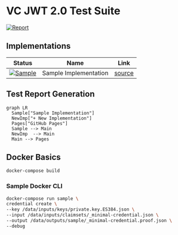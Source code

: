 # VC JWT 2.0 Test Suite

[![Report](https://github.com/transmute-industries/vc-jwt-test-suite/actions/workflows/report.yml/badge.svg)](https://github.com/transmute-industries/vc-jwt-test-suite/actions/workflows/report.yml)

## Implementations 
| Status                              | Name                                                                 | Link    |
|-------------------------------------|----------------------------------------------------------------------|---------|
| [![Sample](https://github.com/transmute-industries/vc-jwt-test-suite/actions/workflows/sample.yml/badge.svg)](https://github.com/transmute-industries/vc-jwt-test-suite/actions/workflows/sample.yml) | Sample Implementation                                                               | [source](https://github.com/transmute-industries/vc-jwt-test-suite/tree/main/implementations/sample)    |


## Test Report Generation

```mermaid
graph LR
  Sample["Sample Implementation"]
  NewImp["+ New Implementation"]
  Pages["GitHub Pages"]
  Sample --> Main
  NewImp  --> Main
  Main --> Pages
```


## Docker Basics

```sh
docker-compose build
```

### Sample Docker CLI

```sh
docker-compose run sample \
credential create \
--key /data/inputs/keys/private.key.ES384.json \
--input /data/inputs/claimsets/_minimal-credential.json \
--output /data/outputs/sample/_minimal-credential.proof.json \
--debug
```